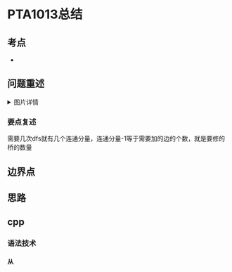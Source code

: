 # PTA1013总结
## 考点
+ 


## 问题重述
<details><summary>图片详情</summary><img src="https://raw.githubusercontent.com/ednow/cloudimg/main/githubio/20210822143252.png" alt="找不到图片(Image not found)" onerror="this.onerror=null;this.src='https://gitee.com/ednow/cloudimg/raw/main/githubio/20210822143252.png';" /></details>

### 要点复述
需要几次dfs就有几个连通分量，连通分量-1等于需要加的边的个数，就是要修的桥的数量

## 边界点

## 思路

## cpp

### 语法技术

#### 从